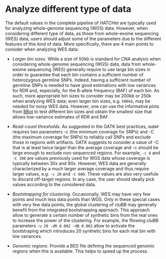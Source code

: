 # Analyze different type of data

The default values in the complete pipeline of HATCHet are typically used for analyzing whole-genome sequencing (WGS) data. However, when considering different type of data, as those from whole-exome sequencing (WES) data, users should adjust some of the parameters due to the different features of this kind of data. More specifically, there are 4 main points to consider when analyzing WES data:

  - *Larger bin sizes*. While a size of 50kb is standard for CNA analysis when considering whole-genome sequencing (WGS) data, data from whole-exome sequencing (WES) generally require to use large bin sizes in order to guarantee that each bin contains a sufficient number of heterozygous germline SNPs. Indeed, having a sufficient number of germline SNPs is needed to have good estimations with low variances for RDR and, especially, for the B-allele frequency (BAF) of each bin. As such, more appropriate bin sizes to consider may be 200kb or 250k when analyzing WES data; even larger bin sizes, e.g. `500kb`, may be needed for noisy WES data. However, one can use the informative plots from [BBot](https://github.com/raphael-group/hatchet/blob/master/doc/doc_bbot.md) to test different bin sizes and obtain the smallest size that allows low-variance estimates of RDR and BAF.
  
  - *Read-count thresholds*. As suggested in the GATK best practices, `deBAF` requires two parameters -c (the minimum coverage for SNPs) and -C (the maximum coverage for SNPs) to reliably call SNPs and exclude those in regions with artifacts. GATK suggests to consider a value of -C that is at least twice larger than the average coverage and -c should be large enough to exclude non-sequenced regions. For example, `-c 6` and `-C 300` are values previously used for WGS data whose coverage is typically between 30x and 90x. However, WES data are generally characterized by a much larger average coverage and thus require larger values, e.g. `-c 20` and `-C 600`. These values are also very usefule to discard off-target regions. In any case, the user should ideally pick values according to the considered data.
  
  - *Bootstrapping for clustering*. Occasionally, WES may have very few points and much less data points than WGS. Only in these special cases with very few data points, the global clustering of cluBB may generally benefit from the integrated bootstrapping approach. This approach allow to generate a certain number of synthetic bins from the real ones to increase the power of the clustering. For example, the fllowing cluBB parameters `-u 20 -dR 0.002 -dB 0.002` allow to activate the bootstraping which introduces 20 synthetic bins for each real bin with low variances.
  
  - *Genomic regions*. Provide a BED file defining the sequenced genomic regions when this is available. This helps to speed up the process.
